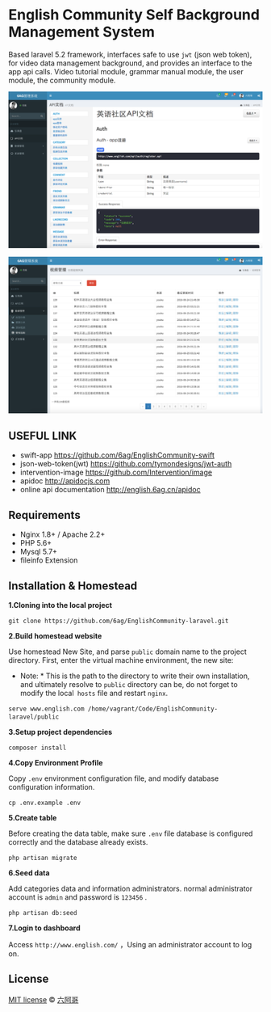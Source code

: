 # English Community Self Background Management System

Based laravel 5.2 framework, interfaces safe to use `jwt` (json web token), for video data management background, and provides an interface to the app api calls. Video tutorial module, grammar manual module, the user module, the community module.

![image](https://github.com/6ag/EnglishCommunity-laravel/blob/master/githubimg/example1.png)

![image](https://github.com/6ag/EnglishCommunity-laravel/blob/master/githubimg/example2.png)

## USEFUL LINK

- swift-app https://github.com/6ag/EnglishCommunity-swift
- json-web-token(jwt) https://github.com/tymondesigns/jwt-auth
- intervention-image https://github.com/Intervention/image
- 	apidoc http://apidocjs.com
- online api documentation http://english.6ag.cn/apidoc


## Requirements

- Nginx 1.8+ / Apache 2.2+
- PHP 5.6+
- Mysql 5.7+
- fileinfo Extension

## Installation & Homestead

**1.Cloning into the local project**

```shell
git clone https://github.com/6ag/EnglishCommunity-laravel.git
```

**2.Build homestead website**

Use homestead New Site, and parse `public` domain name to the project directory. First, enter the virtual machine environment, the new site:

* Note: * This is the path to the directory to write their own installation, and ultimately resolve to `public` directory can be, do not forget to modify the local` hosts` file and restart `nginx`.

```shell
serve www.english.com /home/vagrant/Code/EnglishCommunity-laravel/public
```

**3.Setup project dependencies**

```shell
composer install
```

**4.Copy Environment Profile**

Copy `.env` environment configuration file, and modify database configuration information.

```shell
cp .env.example .env
```

**5.Create table**

Before creating the data table, make sure `.env` file database is configured correctly and the database already exists.

```shell
php artisan migrate
```

**6.Seed data**

Add categories data and information administrators. normal administrator account is `admin` and password is `123456` .

```shell
php artisan db:seed
```

**7.Login to dashboard**

Access `http://www.english.com/` ，Using an administrator account to log on.

## License

[MIT license](http://opensource.org/licenses/MIT) © [六阿哥](https://github.com/6ag)

